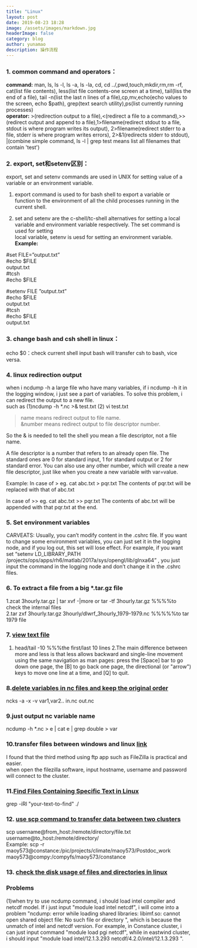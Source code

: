 ```yaml
---
title: "Linux"
layout: post
date: 2019-08-23 18:28
image: /assets/images/markdown.jpg
headerImage: false
category: blog
author: yunamao
description: 操作流程
---
```

### 1. common command and operators：
<strong>command:</strong> man, ls, ls -l, ls -a, ls -la, cd, cd ../,pwd,touch,mkdir,rm,rm -rf, cat(list file contents), less(list file contents-one screen at a time), tail(liss the end of a file), tail -n(list the last n lines of a file),cp,mv,echo(echo values to the screen, echo $path), grep(text search utility),ps(list currently running processes) <br>
<strong>operator:</strong> >(redirection output to a file),<(redirect a file to a command),>>(redirect output and append to a file),1>filename(redirect stdout to a file, stdout is where program writes its output), 2>filename(redirect stderr to a file, stderr is where program writes errors), 2>&1(redirects stderr to stdout), |(combine simple command, ls -l | grep test means list all filenames that contain 'test')
### 2. export, set和setenv区别：

 export, set and setenv commands are used in UNIX for setting value of a variable or an environment variable.<br>

1. export command is used to for bash shell to export a variable or function to the environment of all the child processes running in the current shell.

2. set and setenv are the c-shell/tc-shell alternatives for setting a local <br>
 variable and environment variable respectively. The set command is used for setting<br>  local variable, setenv is uesd for setting an environment variable.<br> 
<strong>Example:</strong>
 
#set  FILE=”output.txt”<br> 
#echo $FILE<br> 
output.txt<br> 
#tcsh<br> 
#echo $FILE<br> 

#setenv  FILE ”output.txt”<br> 
#echo $FILE<br> 
output.txt<br> 
#tcsh<br> 
#echo $FILE<br> 
output.txt<br> 
### 3. change bash and csh shell in linux：
echo $0：check current shell
input bash will transfer csh to bash, vice versa.
### 4. linux redirection output
when i ncdump -h a large file who have many variables, if i ncdump -h it in the logging window, i just see a part of variables. To solve this problem, i can redirect the output to a new file. <br>
such as (1)ncdump -h *.nc >& test.txt (2) vi test.txt <br>

>name means redirect output to file name.<br>
>&number means redirect output to file descriptor number.<br>

So the & is needed to tell the shell you mean a file descriptor, not a file name.<br>

A file descriptor is a number that refers to an already open file. The standard ones are 0 for standard input, 1 for standard output or 2 for standard error. You can also use any other number, which will create a new file descriptor, just like when you create a new variable with var=value.<br>

Example:
In case of >
eg. cat abc.txt > pqr.txt
The contents of pqr.txt will be replaced with that of abc.txt

In case of >>
eg. cat abc.txt >> pqr.txt
The contents of abc.txt will be appended with that pqr.txt at the end.

### 5. Set environment variables
CARVEATS: Usually, you can’t modify content in the .cshrc file. If you want to change some environment variables, you can just set it in the logging node, and if you log out, this set will lose effect. For example, if you want set “setenv LD_LIBRARY_PATH /projects/ops/apps/rh6/matlab/2017a/sys/opengl/lib/glnxa64” , you just input the command in the logging node and don’t change it in the .cshrc files.
### 6. To extract a file from a big *.tar.gz file
1.zcat 3hourly.tar.gz | tar xvf -|more  or  tar -tf 3hourly.tar.gz %%%%to check the internal files <br>
2.tar zxf 3hourly.tar.gz 3hourly/dlwrf_3hourly_1979-1979.nc %%%%%to tar 1979 file<br>
### 7. [view text file](https://access.redhat.com/documentation/en-US/Red_Hat_Enterprise_Linux/4/html/Step_by_Step_Guide/s1-viewingtext-terminal.html)
1. head/tail -10 %%%the first/last 10 lines
2.The main difference between more and less is that less allows backward and single-line movement using the same navigation as man pages: press the [Space] bar to go down one page, the [B] to go back one page, the directional (or "arrow") keys to move one line at a time, and [Q] to quit. <br>
### 8.[delete variables in nc files and keep the original order](http://nco.sourceforge.net/nco.html#alphabetize) <br>
ncks -a -x -v var1,var2.. in.nc out.nc <br>
### 9.just output nc variable name <br>
ncdump -h *.nc > e | cat e | grep double > var <br>
### 10.transfer files between windows and linux [link](https://www.makeuseof.com/tag/transfer-share-files-windows-linux/)<br>
I found that the third method using ftp app such as FileZilla is practical and easier. <br>
when open the filezilla software, input hostname, username and password will connect to the cluster. <br>
### 11.[Find Files Containing Specific Text in Linux](https://winaero.com/blog/find-files-containing-text-linux/)<br>
 grep -iRl "your-text-to-find" ./
### 12. [use scp command to transfer data between two clusters](https://haydenjames.io/linux-securely-copy-files-using-scp/)
 scp username@from_host:/remote/directory/file.txt username@to_host:/remote/directory/ <br>
 Example: scp -r maoy573@constance:/pic/projects/climate/maoy573/Postdoc_work maoy573@compy:/compyfs/maoy573/constance

 ### 13. [check the disk usage of files and directories in linux](https://www.tecmint.com/check-linux-disk-usage-of-files-and-directories/)<br>
 
### Problems
(1)when try to use ncdump command, i should load intel compiler and netcdf model. If i just input "module load intel netcdf", i will come into a problem "ncdump: error while loading shared libraries: libimf.so: cannot open shared object file: No such file or directory
", which is because the unmatch of intel and netcdf version. For example, in Constance cluster, i can just input command "module load pgi netcdf", while in eastwind cluster, i should input "module load intel/12.1.3.293
 netcdf/4.2.0/intel/12.1.3.293 ".
